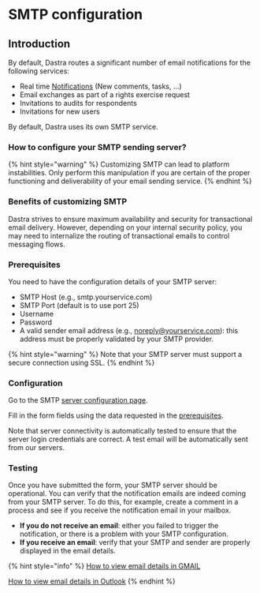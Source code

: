 # SMTP configuration

## Introduction

By default, Dastra routes a significant number of email notifications for the following services:&#x20;

* Real time [Notifications](../notifications.md) (New comments, tasks, ...)
* Email exchanges as part of a rights exercise request
* Invitations to audits for respondents
* Invitations for new users

By default, Dastra uses its own SMTP service.

### How to configure your SMTP sending server?

{% hint style="warning" %}
Customizing SMTP can lead to platform instabilities. Only perform this manipulation if you are certain of the proper functioning and deliverability of your email sending service.
{% endhint %}

### Benefits of customizing SMTP

Dastra strives to ensure maximum availability and security for transactional email delivery. However, depending on your internal security policy, you may need to internalize the routing of transactional emails to control messaging flows.

### Prerequisites

You need to have the configuration details of your SMTP server:

* SMTP Host (e.g., smtp.yourservice.com)&#x20;
* SMTP Port (default is to use port 25)&#x20;
* Username&#x20;
* Password
* A valid sender email address (e.g., [noreply@yourservice.com](mailto:noreply@yourservice.com)): this address must be properly validated by your SMTP provider.

{% hint style="warning" %}
Note that your SMTP server must support a secure connection using SSL.
{% endhint %}

### Configuration

Go to the SMTP [server configuration page](https://app.dastra.eu/general-settings/smtp).&#x20;

Fill in the form fields using the data requested in the [prerequisites](./#prerequisites).

Note that server connectivity is automatically tested to ensure that the server login credentials are correct. A test email will be automatically sent from our servers.&#x20;

### Testing

Once you have submitted the form, your SMTP server should be operational. You can verify that the notification emails are indeed coming from your SMTP server. To do this, for example, create a comment in a process and see if you receive the notification email in your mailbox.

* **If you do not receive an email**: either you failed to trigger the notification, or there is a problem with your SMTP configuration.&#x20;
* **If you receive an email**: verify that your SMTP and sender are properly displayed in the email details.

{% hint style="info" %}
[How to view email details in GMAIL](https://app.gitbook.com/s/-LvBxs22wUMicv9uWp6C-2584506019/)

[How to view email details in Outlook](https://support.microsoft.com/fr-fr/office/afficher-les-en-t%C3%AAtes-de-message-internet-dans-outlook-cd039382-dc6e-4264-ac74-c048563d212c)
{% endhint %}
